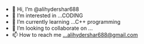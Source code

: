 - 👋 Hi, I’m @alihydershar688
- 👀 I’m interested in ...CODING 
- 🌱 I’m currently learning ...C++ programming 
- 💞️ I’m looking to collaborate on ...
- 📫 How to reach me ...alihydershar688@gmail.com

<!---
alihydershar688/alihydershar688 is a ✨ special ✨ repository because its `README.md` (this file) appears on your GitHub profile.
You can click the Preview link to take a look at your changes.
--->
